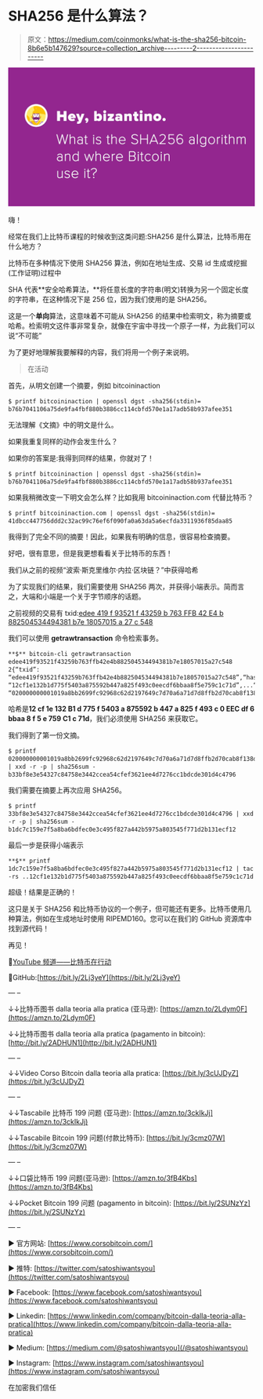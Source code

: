 # SHA256 是什么算法？

> 原文：<https://medium.com/coinmonks/what-is-the-sha256-bitcoin-8b6e5b147629?source=collection_archive---------2----------------------->

![](img/d1a2c2d04802f641f804b4f7492444e0.png)

嗨！

经常在我们上比特币课程的时候收到这类问题:SHA256 是什么算法，比特币用在什么地方？

比特币在多种情况下使用 SHA256 算法，例如在地址生成、交易 id 生成或挖掘(工作证明)过程中

SHA 代表**安全哈希算法，**将任意长度的字符串(明文)转换为另一个固定长度的字符串，在这种情况下是 256 位，因为我们使用的是 SHA256。

这是一个**单向**算法，这意味着不可能从 SHA256 的结果中检索明文，称为摘要或哈希。检索明文这件事非常复杂，就像在宇宙中寻找一个原子一样，为此我们可以说“不可能”

为了更好地理解我要解释的内容，我们将用一个例子来说明。

> 在活动

首先，从明文创建一个摘要，例如 bitcoininaction

```
$ printf bitcoininaction | openssl dgst -sha256(stdin)= b76b7041106a75de9fa4fbf880b3886cc114cbfd570e1a17adb58b937afee351
```

无法理解《文摘》中的明文是什么。

如果我重复同样的动作会发生什么？

如果你的答案是:我得到同样的结果，你就对了！

```
$ printf bitcoininaction | openssl dgst -sha256(stdin)= b76b7041106a75de9fa4fbf880b3886cc114cbfd570e1a17adb58b937afee351
```

如果我稍微改变一下明文会怎么样？比如我用 bitcoininaction.com 代替比特币？

```
$ printf bitcoininaction.com | openssl dgst -sha256(stdin)= 41dbcc447756ddd2c32ac99c76ef6f090fa0a63da5a6ecfda3311936f85daa85
```

我得到了完全不同的摘要！因此，如果我有明确的信息，很容易检查摘要。

好吧，很有意思，但是我更想看看关于比特币的东西！

我们从之前的视频“波索·斯克里维尔·内拉·区块链？”中获得哈希

为了实现我们的结果，我们需要使用 SHA256 两次，并获得小端表示。简而言之，大端和小端是一个关于字节顺序的话题。

之前视频的交易有 txid:[edee 419 f 93521 f 43259 b 763 FFB 42 E4 b 882504534494381 b7e 18057015 a 27 c 548](https://tbtc.bitaps.com/edee419f93521f43259b763ffb42e4b882504534494381b7e18057015a27c548)

我们可以使用 **getrawtransaction** 命令检索事务。

```
**$** bitcoin-cli getrawtransaction edee419f93521f43259b763ffb42e4b882504534494381b7e18057015a27c548 2{“txid”: “edee419f93521f43259b763ffb42e4b882504534494381b7e18057015a27c548”,“hash”: “12cf1e132b1d775f5403a875592b447a825f493c0eecdf6bbaa8f5e759c1c71d”,...“hex”: “020000000001019a8bb2699fc92968c62d2197649c7d70a6a71d7d8ffb2d70cab8f138d666cec50100000000ffffffff02b88201000000000017a914ffd0dbb44402d5f8f12d9ba5b484a2c1bb47da42870000000000000000236a21636f72736f636f6d706c65746f2e626974636f696e696e616374696f6e2e636f6d0247304402205688399cb5a230f050330e2bc6d04d9864d459f85fec48a0118ca31be9239d530220228d7c04fe9e6eea3690033c01ed222284efaa01b28a9a7cae809bdb32d7ce7a0121020d12775323bbdaf0cb6e9a2b44ae7a591ef5872364e80e363a93d283c10b9e4f00000000”,...}
```

哈希是**12 cf 1e 132 B1 d 775 f 5403 a 875592 b 447 a 825 f 493 c 0 EEC df 6 bbaa 8 f 5 e 759 C1 c 71d**，我们必须使用 SHA256 来获取它。

我们得到了第一份文摘。

```
$ printf 020000000001019a8bb2699fc92968c62d2197649c7d70a6a71d7d8ffb2d70cab8f138d666cec50100000000ffffffff02b88201000000000017a914ffd0dbb44402d5f8f12d9ba5b484a2c1bb47da42870000000000000000236a21636f72736f636f6d706c65746f2e626974636f696e696e616374696f6e2e636f6d0247304402205688399cb5a230f050330e2bc6d04d9864d459f85fec48a0118ca31be9239d530220228d7c04fe9e6eea3690033c01ed222284efaa01b28a9a7cae809bdb32d7ce7a0121020d12775323bbdaf0cb6e9a2b44ae7a591ef5872364e80e363a93d283c10b9e4f00000000 | xxd -r -p | sha256sum -b33bf8e3e54327c84758e3442ccea54cfef3621ee4d7276cc1bdcde301d4c4796
```

我们需要在摘要上再次应用 SHA256。

```
$ printf 33bf8e3e54327c84758e3442ccea54cfef3621ee4d7276cc1bdcde301d4c4796 | xxd -r -p | sha256sum -b1dc7c159e7f5a8ba6bdfec0e3c495f827a442b5975a803545f771d2b131ecf12
```

最后一步是获得小端表示

```
**$** printf 1dc7c159e7f5a8ba6bdfec0e3c495f827a442b5975a803545f771d2b131ecf12 | tac -rs ..12cf1e132b1d775f5403a875592b447a825f493c0eecdf6bbaa8f5e759c1c71d
```

超级！结果是正确的！

这只是关于 SHA256 和比特币协议的一个例子，但可能还有更多。比特币使用几种算法，例如在生成地址时使用 RIPEMD160。您可以在我们的 GitHub 资源库中找到源代码！

再见！

🎥[YouTube 频道——比特币在行动](https://www.youtube.com/BitcoinInAction)

🐙GitHub:[https://bit.ly/2Lj3yeY](https://bit.ly/2Lj3yeY)

— –

↓↓比特币图书 dalla teoria alla pratica (亚马逊): [https://amzn.to/2Ldym0F](https://amzn.to/2Ldym0F)

↓↓比特币图书 dalla teoria alla pratica (pagamento in bitcoin): [http://bit.ly/2ADHUN1](http://bit.ly/2ADHUN1)

— –

↓↓Video Corso Bitcoin dalla teoria alla pratica: [https://bit.ly/3cUJDyZ](https://bit.ly/3cUJDyZ)

— –

↓↓Tascabile 比特币 199 问题 (亚马逊): [https://amzn.to/3ckIkJj](https://amzn.to/3ckIkJj)

↓↓Tascabile Bitcoin 199 问题(付款比特币): [https://bit.ly/3cmz07W](https://bit.ly/3cmz07W)

— –

↓↓口袋比特币 199 问题(亚马逊): [https://amzn.to/3fB4Kbs](https://amzn.to/3fB4Kbs)

↓↓Pocket Bitcoin 199 问题 (pagamento in bitcoin): [https://bit.ly/2SUNzYz](https://bit.ly/2SUNzYz)

— –

► 官方网站: [https://www.corsobitcoin.com/](https://www.corsobitcoin.com/)

► 推特: [https://twitter.com/satoshiwantsyou](https://twitter.com/satoshiwantsyou)

► Facebook: [https://www.facebook.com/satoshiwantsyou](https://www.facebook.com/satoshiwantsyou)

► Linkedin: [https://www.linkedin.com/company/bitcoin-dalla-teoria-alla-pratica](https://www.linkedin.com/company/bitcoin-dalla-teoria-alla-pratica)

► Medium: [https://medium.com/@satoshiwantsyou](/@satoshiwantsyou)

► Instagram: [https://www.instagram.com/satoshiwantsyou](https://www.instagram.com/satoshiwantsyou)

在加密我们信任